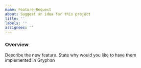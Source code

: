 ```yaml
---
name: Feature Request
about: Suggest an idea for this project
title: ''
labels: ''
assignees: ''
---
```


### Overview
Describe the new feature. State why would you like to have them implemented in Gryphon

